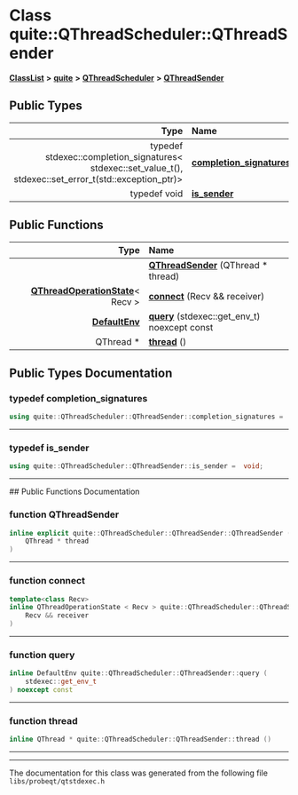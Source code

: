 

# Class quite::QThreadScheduler::QThreadSender



[**ClassList**](annotated.md) **>** [**quite**](namespacequite.md) **>** [**QThreadScheduler**](classquite_1_1QThreadScheduler.md) **>** [**QThreadSender**](classquite_1_1QThreadScheduler_1_1QThreadSender.md)






















## Public Types

| Type | Name |
| ---: | :--- |
| typedef stdexec::completion\_signatures&lt; stdexec::set\_value\_t(), stdexec::set\_error\_t(std::exception\_ptr)&gt; | [**completion\_signatures**](#typedef-completion_signatures)  <br> |
| typedef void | [**is\_sender**](#typedef-is_sender)  <br> |




















## Public Functions

| Type | Name |
| ---: | :--- |
|   | [**QThreadSender**](#function-qthreadsender) (QThread \* thread) <br> |
|  [**QThreadOperationState**](classquite_1_1QThreadOperationState.md)&lt; Recv &gt; | [**connect**](#function-connect) (Recv && receiver) <br> |
|  [**DefaultEnv**](structquite_1_1QThreadScheduler_1_1DefaultEnv.md) | [**query**](#function-query) (stdexec::get\_env\_t) noexcept const<br> |
|  QThread \* | [**thread**](#function-thread) () <br> |




























## Public Types Documentation




### typedef completion\_signatures 

```C++
using quite::QThreadScheduler::QThreadSender::completion_signatures =  stdexec::completion_signatures<stdexec::set_value_t(), stdexec::set_error_t(std::exception_ptr)>;
```




<hr>



### typedef is\_sender 

```C++
using quite::QThreadScheduler::QThreadSender::is_sender =  void;
```




<hr>
## Public Functions Documentation




### function QThreadSender 

```C++
inline explicit quite::QThreadScheduler::QThreadSender::QThreadSender (
    QThread * thread
) 
```




<hr>



### function connect 

```C++
template<class Recv>
inline QThreadOperationState < Recv > quite::QThreadScheduler::QThreadSender::connect (
    Recv && receiver
) 
```




<hr>



### function query 

```C++
inline DefaultEnv quite::QThreadScheduler::QThreadSender::query (
    stdexec::get_env_t
) noexcept const
```




<hr>



### function thread 

```C++
inline QThread * quite::QThreadScheduler::QThreadSender::thread () 
```




<hr>

------------------------------
The documentation for this class was generated from the following file `libs/probeqt/qtstdexec.h`

